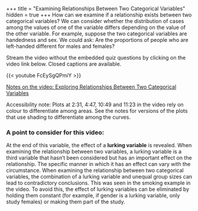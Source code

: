 +++
title = "Examining Relationships Between Two Categorical Variables"
hidden = true
+++
How can we examine if a relationship exists between two categorical variables? We can consider whether the distribution of cases among the values of one of the variable differs depending on the value of the other variable. For example, suppose the two categorical variables are handedness and sex. We could ask: Are the proportions of people who are left-handed different for males and females?

Stream the video without the embedded quiz questions by clicking on the video link below. Closed captions are available.

{{< youtube FcEySgQPmiY >}}

[Notes on the video: Exploring Relationships Between Two Categorical Variables](../2-2-Examining-Relationships-Between-Two-Categorical-Variables.pdf)

Accessibility note: Plots at 2:31, 4:47, 10:49 and 11:23 in the video rely on colour to differentiate among areas. See the notes for versions of the plots that use shading to differentiate among the curves.

### A point to consider for this video:

At the end of this variable, the effect of a **lurking variable** is revealed. When examining the relationship between two variables, a lurking variable is a third variable that hasn’t been considered but has an important effect on the relationship. The specific manner in which it has an effect can vary with the circumstance. When examining the relationship between two categorical variables, the combination of a lurking variable and unequal group sizes can lead to contradictory conclusions. This was seen in the smoking example in the video. To avoid this, the effect of lurking variables can be eliminated by holding them constant (for example, if gender is a lurking variable, only study females) or making them part of the study.

 